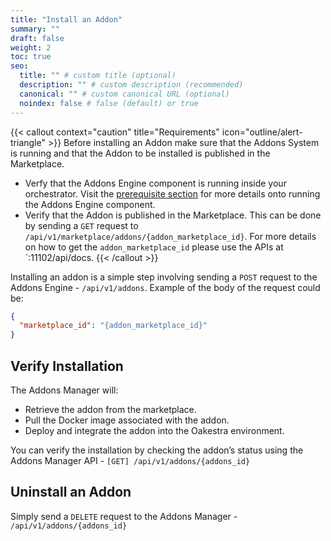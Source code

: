 ```yaml
---
title: "Install an Addon"
summary: ""
draft: false
weight: 2
toc: true
seo:
  title: "" # custom title (optional)
  description: "" # custom description (recommended)
  canonical: "" # custom canonical URL (optional)
  noindex: false # false (default) or true
---
```


{{< callout context="caution" title="Requirements" icon="outline/alert-triangle" >}}
Before installing an Addon make sure that the Addons System is running and that the Addon to be installed is published in the Marketplace.

- Verfy that the Addons Engine component is running inside your orchestrator. Visit the [prerequisite section](./prerequisite.md) for more details onto running the Addons Engine component.
- Verify that the Addon is published in the Marketplace. This can be done by sending a `GET` request to `/api/v1/marketplace/addons/{addon_marketplace_id}`. For more details on how to get the `addon_marketplace_id` please use the APIs at `<marketplace-ip>:11102/api/docs.
{{< /callout >}}

Installing an addon is a simple step involving sending a `POST` request to the Addons Engine - `/api/v1/addons`. Example of the body of the request could be:
```json
{
  "marketplace_id": "{addon_marketplace_id}"
}
```

## Verify Installation
The Addons Manager will:
- Retrieve the addon from the marketplace.
- Pull the Docker image associated with the addon.
- Deploy and integrate the addon into the Oakestra environment.

You can verify the installation by checking the addon’s status using the Addons Manager API - `[GET] /api/v1/addons/{addons_id}`


## Uninstall an Addon

Simply send a `DELETE` request to the Addons Manager - `/api/v1/addons/{addons_id}`